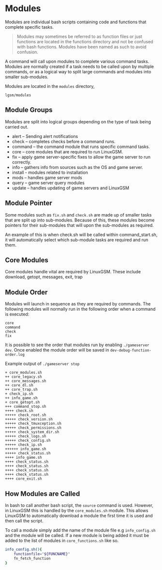 # Modules

Modules are individual bash scripts containing code and functions that complete specific tasks.

> Modules may sometimes be referred to as function files or just functions are located in the functions directory and not be confused with bash functions. Modules have been named as such to avoid confusion.

A command will call upon modules to complete various command tasks. Modules are normally created if a task needs to be called upon by multiple commands, or as a logical way to split large commands and modules into smaller sub-modules.

Modules are located in the `modules` directory,

```text
lgsm/modules
```

## Module Groups

Modules are split into logical groups depending on the type of task being carried out.

* alert – Sending alert notifications
* check – completes checks before a command runs.
* command – the command module that runs specific command tasks.
* core – core modules that are required to run LinuxGSM.
* fix – apply game server-specific fixes to allow the game server to run correctly.
* info – gathers info from sources such as the OS and game server.
* install - modules related to installation
* mods – handles game server mods
* query – game server query modules
* update – handles updating of game servers and LinuxGSM

## Module Pointer

Some modules such as `fix.sh` and `check.sh` are made up of smaller tasks that are split up into sub-modules. Because of this, these modules become pointers for their sub-modules that will upon the sub-modules as required.

An example of this is when check.sh will be called within command\_start.sh, it will automatically select which sub-module tasks are required and run them.

## Core Modules

Core modules handle vital are required by LinuxGSM. These include download, getopt, messages, exit, trap

## Module Order

Modules will launch in sequence as they are required by commands. The following modules will normally run in the following order when a command is executed:

```text
core
command
check
fix
```

It is possible to see the order that modules run by enabling `./gameserver dev`. Once enabled the module order will be saved in `dev-debug-function-order.log`

Example output of `./gameserver stop`

```text
+ core_modules.sh
++ core_legacy.sh
++ core_messages.sh
++ core_dl.sh
++ core_trap.sh
+ check_ip.sh
++ info_game.sh
+ core_getopt.sh
+++ command_stop.sh
++++ check.sh
+++++ check_root.sh
+++++ check_version.sh
+++++ check_tmuxception.sh
+++++ check_permissions.sh
+++++ check_system_dir.sh
+++++ check_logs.sh
+++++ check_config.sh
+++++ check_ip.sh
++++++ info_game.sh
+++++ check_status.sh
++++ info_game.sh
++++ check_status.sh
++++ check_status.sh
++++ check_status.sh
++++ check_status.sh
++++ core_exit.sh
```

## How Modules are Called

In bash to call another bash script, the `source` command is used. However, in LinuxGSM this is handled by the `core_modules.sh` module. This allows LinuxGSM to automatically download a module the first time it is used and then call the script.

To call a module simply add the name of the module file e.g `info_config.sh` and the module will be called. If a new module is being added it must be added to the list of modules in `core_functions.sh` like so.

```bash
info_config.sh(){
    functionfile="${FUNCNAME}"
    fn_fetch_function
}
```
